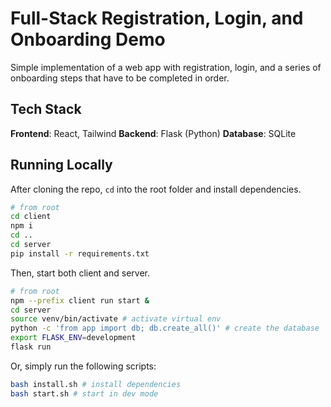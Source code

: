 # Full-Stack Registration, Login, and Onboarding Demo

Simple implementation of a web app with registration, login, and a series of onboarding steps that have to be completed in order.

## Tech Stack

**Frontend**: React, Tailwind
**Backend**: Flask (Python)
**Database**: SQLite

## Running Locally

After cloning the repo, `cd` into the root folder and install dependencies.

```bash
# from root
cd client
npm i
cd ..
cd server
pip install -r requirements.txt
```

Then, start both client and server.

```bash
# from root
npm --prefix client run start &
cd server
source venv/bin/activate # activate virtual env
python -c 'from app import db; db.create_all()' # create the database
export FLASK_ENV=development
flask run

```

Or, simply run the following scripts:

```bash
bash install.sh # install dependencies
bash start.sh # start in dev mode
```